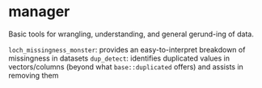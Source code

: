 # manager
Basic tools for wrangling, understanding, and general gerund-ing of data.

`loch_missingness_monster`: provides an easy-to-interpret breakdown of missingness in datasets
`dup_detect`: identifies duplicated values in vectors/columns (beyond what `base::duplicated` offers) and assists in removing them
